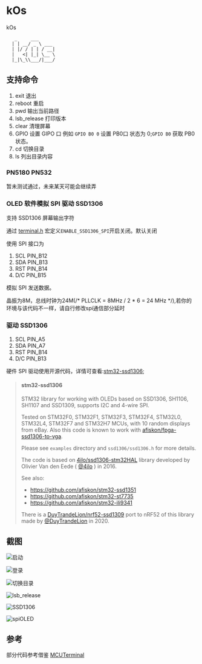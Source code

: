 # kOs

kOs

```shell
   _     ___
  | | __/ _ \ ___
  | |/ / | | / __|
  |   <| |_| \__ \
  |_|\_\\___/|___/

```

## 支持命令

1. exit 退出
1. reboot 重启
1. pwd 输出当前路径
1. lsb_release 打印版本
1. clear 清理屏幕
1. GPIO 设置 GIPO 口 例如 `GPIO B0 0` 设置 PB0口 状态为 0;`GPIO B0` 获取 PB0 状态。
1. cd 切换目录
1. ls 列出目录内容

### PN5180 PN532

暂未测试通过，未来某天可能会继续弄

### OLED 软件模拟 SPI 驱动 SSD1306

支持 SSD1306 屏幕输出字符

通过 [terminal.h](Core/Util/terminal.h) 宏定义`ENABLE_SSD1306_SPI`开启关闭。默认关闭

使用 SPI 接口为

1. SCL    PIN_B12
1. SDA    PIN_B13
1. RST    PIN_B14
1. D/C    PIN_B15

模拟 SPI 发送数据。

晶振为8M，总线时钟为24M(/* PLLCLK = 8MHz / 2 * 6 = 24 MHz */),若你的环境与该代码不一样，请自行修改spi通信部分延时

### 驱动 SSD1306


1. SCL    PIN_A5
1. SDA    PIN_A7
1. RST    PIN_B14
1. D/C    PIN_B13

硬件 SPI 驱动使用开源代码，详情可查看:[stm32-ssd1306](https://github.com/afiskon/stm32-ssd1306);

> #### stm32-ssd1306
> 
> STM32 library for working with OLEDs based on SSD1306, SH1106, SH1107 and SSD1309,
> supports I2C and 4-wire SPI.
> 
> Tested on STM32F0, STM32F1, STM32F3, STM32F4, STM32L0, STM32L4, STM32F7 and STM32H7 MCUs, with 10 random displays from eBay.
> Also this code is known to work with
> [afiskon/fpga-ssd1306-to-vga](https://github.com/afiskon/fpga-ssd1306-to-vga).
> 
> Please see `examples` directory and `ssd1306/ssd1306.h` for more details.
> 
> The code is based on
> [4ilo/ssd1306-stm32HAL](https://github.com/4ilo/ssd1306-stm32HAL) library
> developed by Olivier Van den Eede ( [@4ilo](https://github.com/4ilo) ) in 2016.
> 
> See also:
> 
> * https://github.com/afiskon/stm32-ssd1351
> * https://github.com/afiskon/stm32-st7735
> * https://github.com/afiskon/stm32-ili9341
> 
> There is a [DuyTrandeLion/nrf52-ssd1309](https://github.com/DuyTrandeLion/nrf52-ssd1309) port to nRF52 of this library made by [@DuyTrandeLion](https://github.com/DuyTrandeLion) in 2020.
> 
>
## 截图

![启动](doc/images/boot.png)

![登录](doc/images/login.png)

![切换目录](doc/images/command.png)

![lsb_release](doc/images/lsb_release.png)

![SSD1306](doc/images/SSD1306.jpg)

![spiOLED](doc/images/spioled.jpg)


## 参考 

部分代码参考借鉴 [MCUTerminal](https://gitee.com/o70078/MCUTerminal)